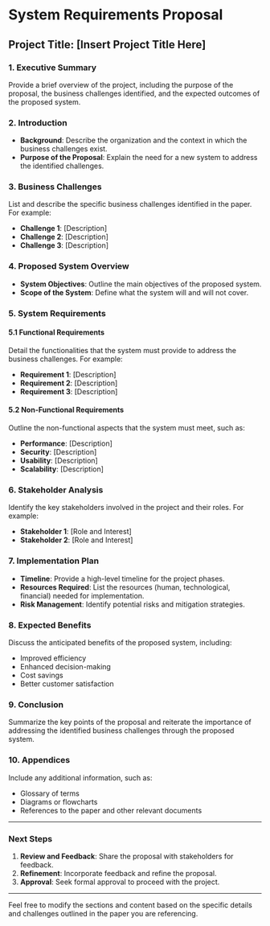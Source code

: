 # System Requirements Proposal

## Project Title: [Insert Project Title Here]

### 1. Executive Summary
Provide a brief overview of the project, including the purpose of the proposal, the business challenges identified, and the expected outcomes of the proposed system.

### 2. Introduction
- **Background**: Describe the organization and the context in which the business challenges exist.
- **Purpose of the Proposal**: Explain the need for a new system to address the identified challenges.

### 3. Business Challenges
List and describe the specific business challenges identified in the paper. For example:
- **Challenge 1**: [Description]
- **Challenge 2**: [Description]
- **Challenge 3**: [Description]

### 4. Proposed System Overview
- **System Objectives**: Outline the main objectives of the proposed system.
- **Scope of the System**: Define what the system will and will not cover.

### 5. System Requirements
#### 5.1 Functional Requirements
Detail the functionalities that the system must provide to address the business challenges. For example:
- **Requirement 1**: [Description]
- **Requirement 2**: [Description]
- **Requirement 3**: [Description]

#### 5.2 Non-Functional Requirements
Outline the non-functional aspects that the system must meet, such as:
- **Performance**: [Description]
- **Security**: [Description]
- **Usability**: [Description]
- **Scalability**: [Description]

### 6. Stakeholder Analysis
Identify the key stakeholders involved in the project and their roles. For example:
- **Stakeholder 1**: [Role and Interest]
- **Stakeholder 2**: [Role and Interest]

### 7. Implementation Plan
- **Timeline**: Provide a high-level timeline for the project phases.
- **Resources Required**: List the resources (human, technological, financial) needed for implementation.
- **Risk Management**: Identify potential risks and mitigation strategies.

### 8. Expected Benefits
Discuss the anticipated benefits of the proposed system, including:
- Improved efficiency
- Enhanced decision-making
- Cost savings
- Better customer satisfaction

### 9. Conclusion
Summarize the key points of the proposal and reiterate the importance of addressing the identified business challenges through the proposed system.

### 10. Appendices
Include any additional information, such as:
- Glossary of terms
- Diagrams or flowcharts
- References to the paper and other relevant documents

---

### Next Steps
1. **Review and Feedback**: Share the proposal with stakeholders for feedback.
2. **Refinement**: Incorporate feedback and refine the proposal.
3. **Approval**: Seek formal approval to proceed with the project.

---

Feel free to modify the sections and content based on the specific details and challenges outlined in the paper you are referencing.